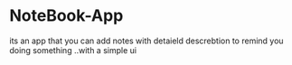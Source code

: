# NoteBook-App
its an app that you can add notes with detaield descrebtion to remind you doing something ..with a simple ui 
